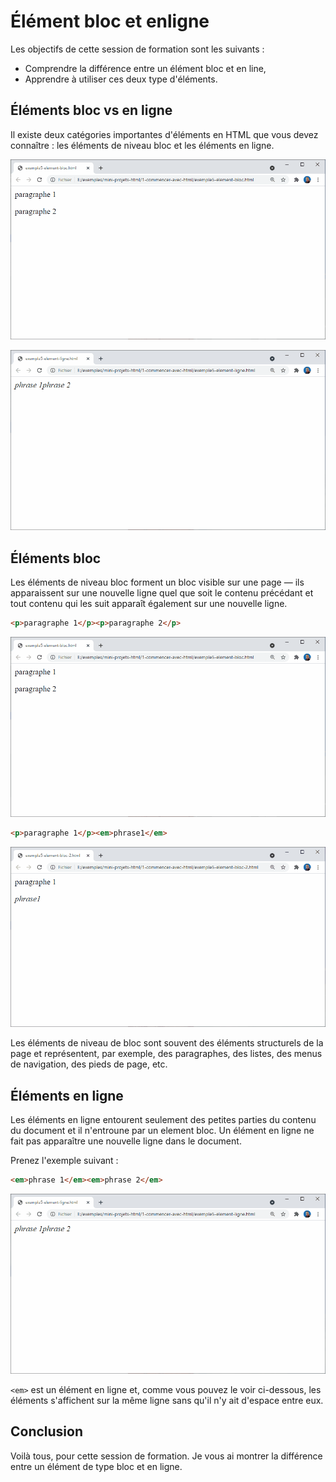 # Élément bloc et enligne

Les objectifs de cette session de formation sont les suivants :  

- Comprendre la différence entre un élément bloc et en line,
- Apprendre à utiliser ces deux type d'éléments.

## Éléments bloc vs en ligne

<!-- g layout : t 6 6 -->

<!-- note -->

Il existe deux catégories importantes d'éléments en HTML que vous devez connaître : les éléments de niveau bloc et les éléments en ligne.

<!-- end note -->

![exemple5-element-bloc](../images/commencer-avec-html/exemple5-element-bloc.png)

![exemple5-element-ligne](../images/commencer-avec-html/exemple5-element-ligne.png)


## Éléments bloc
 
<!-- layout : Code html image  -->


<!-- note -->

Les éléments de niveau bloc forment un bloc visible sur une page — ils apparaissent sur une nouvelle ligne quel que soit le contenu précédant et tout contenu qui les suit apparaît également sur une nouvelle ligne. 

<!-- end note -->


```html
<p>paragraphe 1</p><p>paragraphe 2</p>
```

![exemple5-element-bloc](../images/commencer-avec-html/exemple5-element-bloc.png)

<!-- new slide -->

<!-- layout : Code html image  -->

```html
<p>paragraphe 1</p><em>phrase1</em>
```

![exemple5-bloc-vs-ligne](../images/commencer-avec-html/exemple5-element-bloc-2.png)

<!-- note -->

Les éléments de niveau de bloc sont souvent des éléments structurels de la page et représentent, par exemple, des paragraphes, des listes, des menus de navigation, des pieds de page, etc. 

<!-- end note -->


## Éléments en ligne

<!-- layout : Code html image  -->

<!-- note -->

Les éléments en ligne entourent seulement des petites parties du contenu du document et il n'entroune par un element bloc. Un élément en ligne ne fait pas apparaître une nouvelle ligne dans le document. 

Prenez l'exemple suivant :

<!-- end note -->

```html
<em>phrase 1</em><em>phrase 2</em>
```

![exemple5-element-ligne](../images/commencer-avec-html/exemple5-element-ligne.png)
   
<!-- note -->

`<em>` est un élément en ligne et, comme vous pouvez le voir ci-dessous, les éléments s'affichent sur la même ligne sans qu'il n'y ait d'espace entre eux. 

<!-- end note -->

## Conclusion

Voilà tous, pour cette session de formation. Je vous ai montrer la différence entre un élément de type bloc et en ligne.






